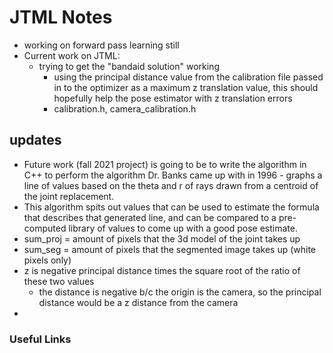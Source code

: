# JTML Notes
- working on forward pass learning still
- Current work on JTML: 
	- trying to get the "bandaid solution" working
		- using the principal distance value from the calibration file passed in to the optimizer as a maximum z translation value, this should hopefully help the pose estimator with z translation errors
		- calibration.h, camera_calibration.h

## updates
- Future work (fall 2021 project) is going to be to write the algorithm in C++ to perform the algorithm Dr. Banks came up with in 1996 - graphs a line of values based on the theta and r of rays drawn from a centroid of the joint replacement.
- This algorithm spits out values that can be used to estimate the formula that describes that generated line, and can be compared to a pre-computed library of values to come up with a good pose estimate.
- sum_proj = amount of pixels that the 3d model of the joint takes up
- sum_seg = amount of pixels that the segmented image takes up (white pixels only)
- z is negative principal distance times the square root of the ratio of these two values
	- the distance is negative b/c the origin is the camera, so the principal distance would be a z distance from the camera
- 

### Useful Links
